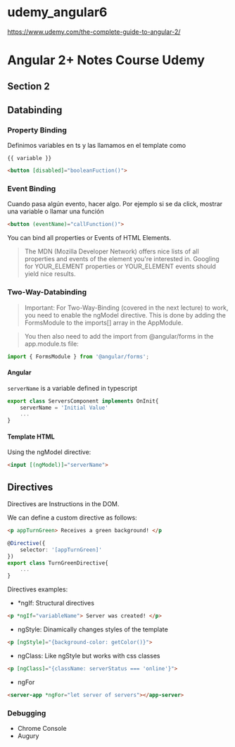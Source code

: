 # udemy_angular6
https://www.udemy.com/the-complete-guide-to-angular-2/


# Angular 2+ Notes Course Udemy

## Section 2

## Databinding

### Property Binding

Definimos variables en ts y las llamamos en el template como

```
{{ variable }}
```

```html
<button [disabled]="booleanFuction()">
```

### Event Binding

Cuando pasa algún evento, hacer algo. Por ejemplo si se da click, mostrar una variable o llamar una función

```html
<button (eventName)="callFunction()">
```
You can bind all properties or Events of HTML Elements.

> The MDN (Mozilla Developer Network) offers nice lists of all properties and events of the element you're interested in. Googling for YOUR_ELEMENT properties or YOUR_ELEMENT events should yield nice results.

### Two-Way-Databinding

>Important: For Two-Way-Binding (covered in the next lecture) to work, you need to enable the ngModel directive. This is done by adding the FormsModule to the imports[] array in the AppModule.

>You then also need to add the import from @angular/forms in the app.module.ts file:

```typescript
import { FormsModule } from '@angular/forms';
```

#### Angular

`serverName` is a variable defined in typescript
```typescript
export class ServersComponent implements OnInit{
    serverName = 'Initial Value'
    ...
}
```
#### Template HTML

Using the ngModel directive:

```html
<input [(ngModel)]="serverName">
```

## Directives

Directives are Instructions in the DOM.

We can define a custom directive as follows:

```html
<p appTurnGreen> Receives a green background! </p
```

```typescript
@Directive({
    selector: '[appTurnGreen]'
})
export class TurnGreenDirective{
    ...
}
```

Directives examples:

* *ngIf: Structural directives

```html
<p *ngIf="variableName"> Server was created! </p>
```

* ngStyle: Dinamically changes styles of the template

```html
<p [ngStyle]="{background-color: getColor()}">
```

* ngClass: Like ngStyle but works with css classes

```html
<p [ngClass]="{className: serverStatus === 'online'}">
```

* ngFor
```html
<server-app *ngFor="let server of servers"></app-server>
```

### Debugging

* Chrome Console
* Augury